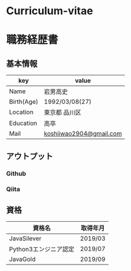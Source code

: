 # Curriculum-vitae
# 職務経歴書

## 基本情報
|key |value |
|----|------|
|Name|岩男高史|
|Birth(Age)|1992/03/08(27)|
|Location|東京都 品川区|
|Education|高卒|
|Mail|koshiiwao2904@gmail.com|

## アウトプット
### Github
### Qiita

## 資格
|資格名 |取得年月 |
|------|--------|
|JavaSilever|2019/03|
|Python3エンジニア認定|2019/07|
|JavaGold|2019/09|
